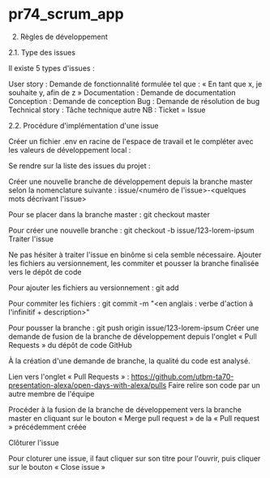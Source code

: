 # pr74_scrum_app

2. Règles de développement

2.1. Type des issues

Il existe 5 types d'issues :

User story : Demande de fonctionnalité formulée tel que : « En tant que x, je souhaite y, afin de z »
Documentation : Demande de documentation
Conception : Demande de conception
Bug : Demande de résolution de bug
Technical story : Tâche technique autre
NB : Ticket = Issue

2.2. Procédure d'implémentation d'une issue

Créer un fichier .env en racine de l'espace de travail et le compléter avec les valeurs de développement local :

Se rendre sur la liste des issues du projet :

Créer une nouvelle branche de développement depuis la branche master selon la nomenclature suivante : issue/<numéro de l'issue>-<quelques mots décrivant l'issue>

Pour se placer dans la branche master : git checkout master

Pour créer une nouvelle branche : git checkout -b issue/123-lorem-ipsum
Traiter l'issue

Ne pas hésiter à traiter l'issue en binôme si cela semble nécessaire.
Ajouter les fichiers au versionnement, les commiter et pousser la branche finalisée vers le dépôt de code

Pour ajouter les fichiers au versionnement : git add <nom du fichier>

Pour commiter les fichiers : git commit -m "<en anglais : verbe d'action à l'infinitif + description>"

Pour pousser la branche : git push origin issue/123-lorem-ipsum
Créer une demande de fusion de la branche de développement depuis l'onglet « Pull Requests » du dépôt de code GitHub

À la création d'une demande de branche, la qualité du code est analysé.

Lien vers l'onglet « Pull Requests » : https://github.com/utbm-ta70-presentation-alexa/open-days-with-alexa/pulls
Faire relire son code par un autre membre de l'équipe

Procéder à la fusion de la branche de développement vers la branche master en cliquant sur le bouton « Merge pull request » de la « Pull request » précédemment créée

Clôturer l'issue

Pour cloturer une issue, il faut cliquer sur son titre pour l'ouvrir, puis cliquer sur le bouton « Close issue »
